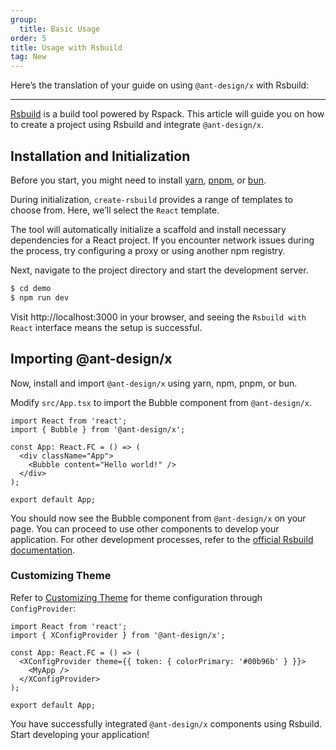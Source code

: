 ```yaml
---
group:
  title: Basic Usage
order: 5
title: Usage with Rsbuild
tag: New
---
```


Here’s the translation of your guide on using `@ant-design/x` with Rsbuild:

---

[Rsbuild](https://rsbuild.dev/zh) is a build tool powered by Rspack. This article will guide you on how to create a project using Rsbuild and integrate `@ant-design/x`.

## Installation and Initialization

Before you start, you might need to install [yarn](https://github.com/yarnpkg/yarn), [pnpm](https://pnpm.io/zh), or [bun](https://bun.sh).

<InstallDependencies npm='$ npm create rsbuild' yarn='$ yarn create rsbuild' pnpm='$ pnpm create rsbuild' bun='$ bun create rsbuild'></InstallDependencies>

During initialization, `create-rsbuild` provides a range of templates to choose from. Here, we’ll select the `React` template.

The tool will automatically initialize a scaffold and install necessary dependencies for a React project. If you encounter network issues during the process, try configuring a proxy or using another npm registry.

Next, navigate to the project directory and start the development server.

```bash
$ cd demo
$ npm run dev
```

Visit http://localhost:3000 in your browser, and seeing the `Rsbuild with React` interface means the setup is successful.

## Importing @ant-design/x

Now, install and import `@ant-design/x` using yarn, npm, pnpm, or bun.

<InstallDependencies npm='$ npm install @ant-design/x --save' yarn='$ yarn add @ant-design/x' pnpm='$ pnpm install @ant-design/x --save' bun='$ bun add @ant-design/x'></InstallDependencies>

Modify `src/App.tsx` to import the Bubble component from `@ant-design/x`.

```tsx
import React from 'react';
import { Bubble } from '@ant-design/x';

const App: React.FC = () => (
  <div className="App">
    <Bubble content="Hello world!" />
  </div>
);

export default App;
```

You should now see the Bubble component from `@ant-design/x` on your page. You can proceed to use other components to develop your application. For other development processes, refer to the [official Rsbuild documentation](https://rsbuild.dev/zh).

### Customizing Theme

Refer to [Customizing Theme](/docs/react/customize-theme) for theme configuration through `ConfigProvider`:

```tsx
import React from 'react';
import { XConfigProvider } from '@ant-design/x';

const App: React.FC = () => (
  <XConfigProvider theme={{ token: { colorPrimary: '#00b96b' } }}>
    <MyApp />
  </XConfigProvider>
);

export default App;
```

You have successfully integrated `@ant-design/x` components using Rsbuild. Start developing your application!
